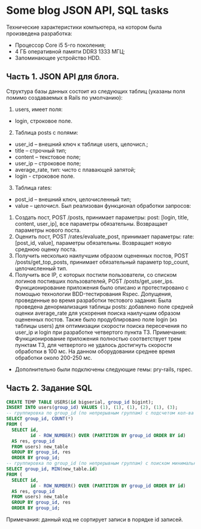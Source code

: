# Some blog JSON API, SQL tasks
Технические характеристики компьютера, на котором была произведена
разработка:
* Процессор Core i5 5-го поколения;
* 4 ГБ оперативной памяти DDR3 1333 МГЦ;
* Запоминающее устройство HDD.
## Часть 1. JSON API для блога.
Структура базы данных состоит из следующих таблиц (указаны поля помимо
создаваемых в Rails по умолчанию):
1. users, имеет поля:
* login, строковое поле.
2. Таблица posts с полями:
* user_id – внешний ключ к таблице users, целочисл.;
* title – строчный тип;
* content – текстовое поле;
* user_ip – строковое поле;
* average_rate, тип: чисто с плавающей запятой;
* login - строковое поле.
3. Таблица rates:
* post_id – внешний ключ, целочисленный тип;
* value – целочисл.
Был реализован функционал обработки запросов:
1. Создать пост, POST /posts, принимает параметры: post: [login, title,
content, user_ip], все параметры обязательны. Возвращает параметры
нового поста.
2. Оценить пост, POST /rates/evaluate_post, принимает параметры: rate:
[post_id, value], параметры обязательны. Возвращает новую среднюю
оценку поста.
3. Получить несколько наилучшим образом оцененных постов, POST
/posts/get_top_posts, принимает обязательный параметр top_count,
целочисленный тип.
4. Получить все IP, с которых постили пользователи, со списком логинов
постивших пользователей, POST /posts/get_user_ips.
Функционирование приложения было описано и протестировано с помощью
технологии BDD-тестирования Rspec.
Допущения, проведенные во время разработки тестового задания:
Была проведена денормализация таблицы posts: добавлено поле средней
оценки average_rate для ускорения поиска наилучшим образом оцененных
постов. Также было продублировано поле login (из таблицы users) для
оптимизации скорости поиска пересечения по user_ip и login при разработке
четвертого пункта ТЗ.
Примечания:
Функционирование приложения полностью соответствует трем пунктам ТЗ,
для четвертого не удалось достигнуть скорости обработки в 100 мс. На
данном оборудовании среднее время обработки около 200-250 мс.

* Дополнительно были подключены следующие гемы: pry-rails, rspec.

## Часть 2. Задание SQL
```SQL
CREATE TEMP TABLE USERS(id bigserial, group_id bigint);
INSERT INTO users(group_id) VALUES (1), (1), (1), (2), (1), (3);
-- группировка по group_id (по непрерывным группам) с подсчетом кол-ва записей в группе
SELECT group_id, COUNT(*)
FROM (
  SELECT id,
         id - ROW_NUMBER() OVER (PARTITION BY group_id ORDER BY id)
  AS res, group_id
  FROM users) new_table
  GROUP BY group_id, res
  ORDER BY group_id;
-- группировка по group_id (по непрерывным группам) с поиском минимального id в каждой группе
SELECT group_id, MIN(new_table.id)
FROM (
  SELECT id,
         id - ROW_NUMBER() OVER (PARTITION BY group_id ORDER BY id)
  AS res, group_id
  FROM users) new_table
  GROUP BY group_id, res
  ORDER BY group_id;
```
Примечания: данный код не сортирует записи в порядке id записей.
